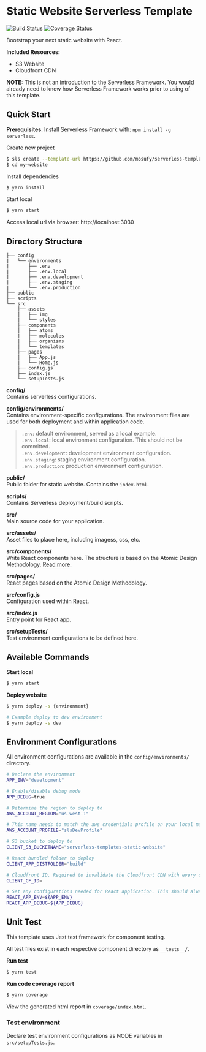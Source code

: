 # Static Website Serverless Template

[![Build Status](https://travis-ci.org/reflex-media/serverless-templates.svg?branch=master)](https://travis-ci.org/reflex-media/serverless-templates)
[![Coverage Status](https://coveralls.io/repos/github/reflex-media/serverless-templates/badge.svg?branch=master)](https://coveralls.io/github/reflex-media/serverless-templates?branch=master)

Bootstrap your next static website with React.

**Included Resources:**

- S3 Website
- Cloudfront CDN

**NOTE:** This is not an introduction to the Serverless Framework. You would already need to know how Serverless Framework works prior to using of this template.

## Quick Start

**Prerequisites**: Install Serverless Framework with: `npm install -g serverless`.

Create new project

```bash
$ sls create --template-url https://github.com/mosufy/serverless-templates/tree/master/static-website --path my-website
$ cd my-website
```

Install dependencies

```bash
$ yarn install
```

Start local

```bash
$ yarn start
```

Access local url via browser: http://localhost:3030

## Directory Structure

```
├── config
|   └── environments
|       ├── .env
|       ├── .env.local
|       ├── .env.development
|       ├── .env.staging
|       └── .env.production
├── public
├── scripts
└── src
    ├── assets
    |   ├── img
    |   └── styles
    ├── components
    |   ├── atoms
    |   ├── molecules
    |   ├── organisms
    |   └── templates
    ├── pages
    |   ├── App.js
    |   └── Home.js
    ├── config.js
    ├── index.js
    └── setupTests.js
```

**config/**  
Contains serverless configurations.

**config/environments/**  
Contains environment-specific configurations. The environment files are used for both deployment and within application code.

> `.env`: default environment, served as a local example.  
> `.env.local`: local environment configuration. This should not be committed.  
> `.env.development`: development environment configuration.  
> `.env.staging`: staging environment configuration.  
> `.env.production`: production environment configuration.

**public/**  
Public folder for static website. Contains the `index.html`.

**scripts/**  
Contains Serverless deployment/build scripts.

**src/**  
Main source code for your application.

**src/assets/**  
Asset files to place here, including imagess, css, etc.

**src/components/**  
Write React components here. The structure is based on the Atomic Design Methodology. [Read more](https://blog.usejournal.com/thinking-about-react-atomically-608c865d2262).

**src/pages/**  
React pages based on the Atomic Design Methodology.

**src/config.js**  
Configuration used within React.

**src/index.js**  
Entry point for React app.

**src/setupTests/**  
Test environment configurations to be defined here.

## Available Commands

**Start local**

```bash
$ yarn start
```

**Deploy website**

```bash
$ yarn deploy -s {environment}

# Example deploy to dev environment
$ yarn deploy -s dev
```

## Environment Configurations

All environment configurations are available in the `config/environments/` directory.

```bash
# Declare the environment
APP_ENV="development"

# Enable/disable debug mode
APP_DEBUG=true

# Determine the region to deploy to
AWS_ACCOUNT_REGION="us-west-1"

# This name needs to match the aws credentials profile on your local machine
AWS_ACCOUNT_PROFILE="slsDevProfile"

# S3 bucket to deploy to
CLIENT_S3_BUCKETNAME="serverless-templates-static-website"

# React bundled folder to deploy
CLIENT_APP_DISTFOLDER="build"

# Cloudfront ID. Required to invalidate the Cloudfront CDN with every deployment
CLIENT_CF_ID=

# Set any configurations needed for React application. This should always be prefixed with "REACT_APP_". Refer to "src/config.js" for usage.
REACT_APP_ENV=${APP_ENV}
REACT_APP_DEBUG=${APP_DEBUG}

```

## Unit Test

This template uses Jest test framework for component testing.

All test files exist in each respective component directory as `__tests__/`.

**Run test**

```bash
$ yarn test
```

**Run code coverage report**

```bash
$ yarn coverage
```

View the generated html report in `coverage/index.html`.

### Test environment

Declare test environment configurations as NODE variables in `src/setupTests.js`.
